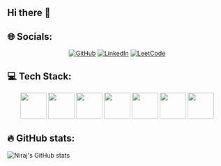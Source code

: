## Hi there 👋

## 🌐 Socials:

<p align="center">
  <a href="https://github.com/nirajktr">
  <img src="https://img.shields.io/badge/GitHub-100000?style=for-the-badge&logo=github&logoColor=white" alt="GitHub"></a>
  <a href="https://www.linkedin.com/in/niraj-khatri/">
  <img src="https://img.shields.io/badge/linkedin-%230077B5.svg?style=for-the-badge&logo=linkedin&logoColor=white" alt="LinkedIn"></a>
  <a href="https://leetcode.com/nirajktr/">
  <img src="https://img.shields.io/badge/LeetCode-000000?style=for-the-badge&logo=LeetCode&logoColor=#d16c06" alt="LeetCode"></a>
</p>

## 💻 Tech Stack:

<p align="center">
    <img src="https://cdn.jsdelivr.net/gh/devicons/devicon/icons/python/python-original-wordmark.svg" height="60" width="60"/>
    <img src='https://cdn.jsdelivr.net/gh/devicons/devicon/icons/c/c-original.svg' height="60" width="60"/>
    <img src="https://cdn.jsdelivr.net/gh/devicons/devicon/icons/java/java-original-wordmark.svg" height="60" width="60"/>
    <img src="https://cdn.jsdelivr.net/gh/devicons/devicon/icons/git/git-plain-wordmark.svg" height="60" width="60"/>
    <img src="https://cdn.jsdelivr.net/gh/devicons/devicon/icons/html5/html5-original-wordmark.svg" height="60" width="60"/>
    <img src="https://cdn.jsdelivr.net/gh/devicons/devicon/icons/css3/css3-original-wordmark.svg" height="60" width="60"/>
    <!-- <img src="https://cdn.jsdelivr.net/gh/devicons/devicon/icons/bootstrap/bootstrap-original-wordmark.svg" height="60" width="60"/> -->
    <!-- <img src="https://cdn.jsdelivr.net/gh/devicons/devicon/icons/amazonwebservices/amazonwebservices-plain-wordmark.svg" height="60" width="60"/> -->
    <!-- <img src="https://cdn.jsdelivr.net/gh/devicons/devicon/icons/androidstudio/androidstudio-original.svg" height="60" width="60"/> -->
    <!-- <img src="https://cdn.jsdelivr.net/gh/devicons/devicon/icons/pandas/pandas-original-wordmark.svg" height="60" width="60"/> -->
    <img src="https://cdn.jsdelivr.net/gh/devicons/devicon/icons/flask/flask-original-wordmark.svg" height="60" width="60"/>
    <!-- <img src="https://cdn.jsdelivr.net/gh/devicons/devicon/icons/markdown/markdown-original.svg" height="60" width="60"/> -->
    <!-- <img src="https://cdn.jsdelivr.net/gh/devicons/devicon/icons/bash/bash-plain.svg" height="60" width="60"/> -->
</p>

## 🔥 GitHub stats:

![Niraj's GitHub stats](https://github-readme-stats.vercel.app/api?username=nirajktr&show_icons=true&theme=dark)



